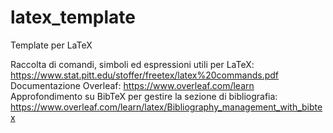# latex_template
Template per LaTeX

Raccolta di comandi, simboli ed espressioni utili per LaTeX: https://www.stat.pitt.edu/stoffer/freetex/latex%20commands.pdf
Documentazione Overleaf: https://www.overleaf.com/learn
Approfondimento su BibTeX per gestire la sezione di bibliografia: https://www.overleaf.com/learn/latex/Bibliography_management_with_bibtex

